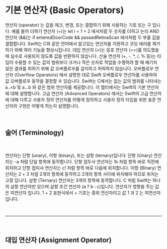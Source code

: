 # 기본 연산자 (Basic Operators)

연산자 (operator) 는 값을 체크, 변경, 또는 결합하기 위해 사용하는 기호 또는 구 입니다. 예를 들어 더하기 연산자 (+)는 let i = 1 + 2 에서처럼 두 숫자를 더하고 논리 AND 연산자 (&&)는 if enteredDoorCode && passedRetinaScan 에서처럼 두 부울 값을 결합합니다.
Swift는 C와 같은 언어에서 알고있는 연산자를 지원하고 코딩 에러를 제거하기 위해 여러 기능을 향상시킵니다. 대입 연산자 (=)는 등호 연산자 (==)를 의도했을 때 실수로 사용되지 않도록 값을 반환하지 않습니다. 산술 연산자 (+, -, *, /, % 등)는 타입이 수용할 수 있는 값의 범위보다 크거나 작은 숫자로 작업을 수행하려 할 때 예기치 않은 결과를 피하기 위해 값 오버플로우를 감지하고 허락하지 않습니다. 오버플로우 연산자 (Overflow Operators) 에서 설명한 대로 Swift 오버플로우 연산자를 사용하여 값 오버플로우 동작을 결정할 수 있습니다.
Swift는 C에서는 없는 값의 범위를 나타내는 a..<b 및 a...b 와 같은 범위 연산자를 제공합니다.
이 챕터에서는 Swift의 기본 연산자에 대해 설명합니다. 고급 연산자 (Advanced Operators) 에서는 Swift의 고급 연산자에 대해 다루고 사용자 정의 연산자를 어떻게 정의하고 사용자 정의 타입을 위한 표준 연산자의 구현은 어떻게 하는지 설명합니다.

<br/>

## 술어 (Terminology)

<br/>

연산자는 단항 (unary), 이항 (binary), 또는 삼항 (ternary)입니다:
단항 (Unary) 연산자는 -a 처럼 단일 항목에 동작합니다. 단항 접두사 연산자는 !b 처럼 항목 바로 직전에 위치하고 단항 접미사 연산자는 c! 처럼 항목 바로 다음에 위치합니다.
이항 (Binary) 연산자는 2 + 3 처럼 2개의 항목에 동작하고 2개의 항목 사이에 위치해야 하므로 위치는 고정 입니다.
삼항 (Ternary) 연산자는 3개의 항목에 동작합니다. C 처럼 Swift는 하나의 삼항 연산자만 있으며 삼항 조건 연산자 (a ? b : c)입니다.
연산자가 영향을 주는 값은 피연산자 입니다. 1 + 2 표현식에서 + 기호는 중위 연산자이고 값 1 과 2 는 피연산자 입니다.

<br/>

---

<br/>

## 대입 연산자 (Assignment Operator)

<br/>
